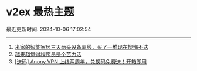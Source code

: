 # v2ex 最热主题

最近更新时间: 2024-10-06 17:02:54

--- 
1. [米家的智能家居三天两头设备离线，买了一堆现在懊悔不迭](https://www.v2ex.com/t/1077839) 
2. [越来越觉得程序员是个苦力活](https://www.v2ex.com/t/1077840) 
3. [[送码] Anony VPN 上线两周年，兑换码免费送！开箱即用](https://www.v2ex.com/t/1077864) 
